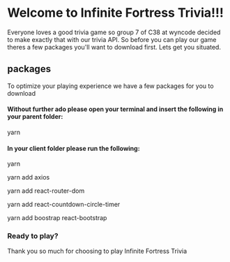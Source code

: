 
# Welcome to Infinite Fortress Trivia!!!

Everyone loves a good trivia game so group 7 of C38 at wyncode decided to make exactly that with our trivia API.
So before you can play our game theres a few packages you'll want to download first. Lets get you situated.

## packages

To optimize your playing experience we have a few packages for you to download

#### Without further ado please open your terminal and insert the following in your parent folder:

yarn

#### In your client folder please run the following:

yarn

yarn add axios

yarn add react-router-dom

yarn add react-countdown-circle-timer

yarn add boostrap react-bootstrap

### Ready to play?

Thank you so much for choosing to play Infinite Fortress Trivia
